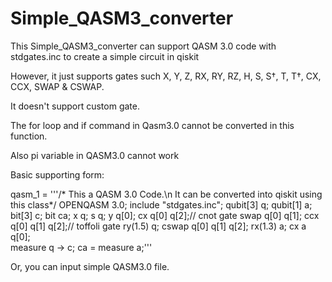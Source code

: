 # Simple_QASM3_converter

This Simple_QASM3_converter can support QASM 3.0 code with stdgates.inc to create a simple circuit in qiskit

  However, it just supports gates such  X, Y, Z, RX, RY, RZ, H, S, S†, T, T†, CX, CCX, SWAP & CSWAP.

  It doesn't support custom gate.

  The for loop and if command in Qasm3.0 cannot be converted in this function.

  Also pi variable in QASM3.0 cannot work

  Basic supporting form:

  qasm_1 = '''/* This a QASM 3.0 Code.\n It can be converted into qiskit using this class*/ 
  OPENQASM 3.0;
  include "stdgates.inc";
  qubit[3] q;
  qubit[1] a;
  bit[3] c;
  bit ca;
  x q;
  s q;
  y q[0];
  cx q[0] q[2];// cnot gate 
  swap q[0] q[1];
  ccx q[0] q[1] q[2];// toffoli gate 
  ry(1.5) q; 
  cswap q[0] q[1] q[2];
  rx(1.3) a; 
  cx a q[0];  
  measure q -> c; 
  ca = measure a;'''

  Or, you can input simple QASM3.0 file.
  
  
